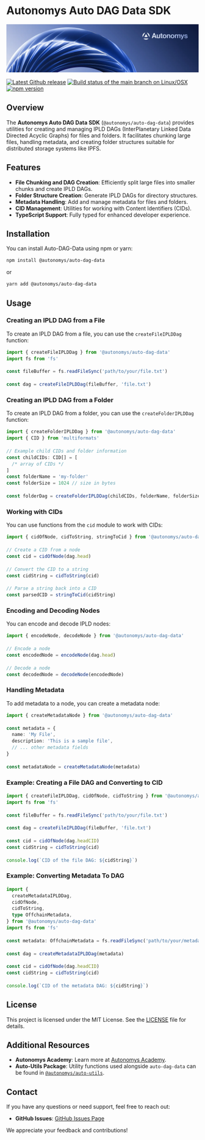 # Autonomys Auto DAG Data SDK

![Autonomys Banner](https://github.com/autonomys/auto-sdk/blob/main/.github/images/autonomys-banner.webp)

[![Latest Github release](https://img.shields.io/github/v/tag/autonomys/auto-sdk.svg)](https://github.com/autonomys/auto-sdk/tags)
[![Build status of the main branch on Linux/OSX](https://img.shields.io/github/actions/workflow/status/autonomys/auto-sdk/build.yaml?branch=main&label=Linux%2FOSX%20build)](https://github.com/autonomys/auto-sdk/actions/workflows/build.yaml)
[![npm version](https://badge.fury.io/js/@autonomys%2Fauto-dag-data.svg)](https://badge.fury.io/js/@autonomys/auto-dag-data)

## Overview

The **Autonomys Auto DAG Data SDK** (`@autonomys/auto-dag-data`) provides utilities for creating and managing IPLD DAGs (InterPlanetary Linked Data Directed Acyclic Graphs) for files and folders. It facilitates chunking large files, handling metadata, and creating folder structures suitable for distributed storage systems like IPFS.

## Features

- **File Chunking and DAG Creation**: Efficiently split large files into smaller chunks and create IPLD DAGs.
- **Folder Structure Creation**: Generate IPLD DAGs for directory structures.
- **Metadata Handling**: Add and manage metadata for files and folders.
- **CID Management**: Utilities for working with Content Identifiers (CIDs).
- **TypeScript Support**: Fully typed for enhanced developer experience.

## Installation

You can install Auto-DAG-Data using npm or yarn:

```bash
npm install @autonomys/auto-dag-data
```

or

```bash
yarn add @autonomys/auto-dag-data
```

## Usage

### Creating an IPLD DAG from a File

To create an IPLD DAG from a file, you can use the `createFileIPLDDag` function:

```typescript
import { createFileIPLDDag } from '@autonomys/auto-dag-data'
import fs from 'fs'

const fileBuffer = fs.readFileSync('path/to/your/file.txt')

const dag = createFileIPLDDag(fileBuffer, 'file.txt')
```

### Creating an IPLD DAG from a Folder

To create an IPLD DAG from a folder, you can use the `createFolderIPLDDag` function:

```typescript
import { createFolderIPLDDag } from '@autonomys/auto-dag-data'
import { CID } from 'multiformats'

// Example child CIDs and folder information
const childCIDs: CID[] = [
  /* array of CIDs */
]
const folderName = 'my-folder'
const folderSize = 1024 // size in bytes

const folderDag = createFolderIPLDDag(childCIDs, folderName, folderSize)
```

### Working with CIDs

You can use functions from the `cid` module to work with CIDs:

```typescript
import { cidOfNode, cidToString, stringToCid } from '@autonomys/auto-dag-data'

// Create a CID from a node
const cid = cidOfNode(dag.head)

// Convert the CID to a string
const cidString = cidToString(cid)

// Parse a string back into a CID
const parsedCID = stringToCid(cidString)
```

### Encoding and Decoding Nodes

You can encode and decode IPLD nodes:

```typescript
import { encodeNode, decodeNode } from '@autonomys/auto-dag-data'

// Encode a node
const encodedNode = encodeNode(dag.head)

// Decode a node
const decodedNode = decodeNode(encodedNode)
```

### Handling Metadata

To add metadata to a node, you can create a metadata node:

```typescript
import { createMetadataNode } from '@autonomys/auto-dag-data'

const metadata = {
  name: 'My File',
  description: 'This is a sample file',
  // ... other metadata fields
}

const metadataNode = createMetadataNode(metadata)
```

### Example: Creating a File DAG and Converting to CID

```typescript
import { createFileIPLDDag, cidOfNode, cidToString } from '@autonomys/auto-dag-data'
import fs from 'fs'

const fileBuffer = fs.readFileSync('path/to/your/file.txt')

const dag = createFileIPLDDag(fileBuffer, 'file.txt')

const cid = cidOfNode(dag.headCID)
const cidString = cidToString(cid)

console.log(`CID of the file DAG: ${cidString}`)
```

### Example: Converting Metadata To DAG

```typescript
import {
  createMetadataIPLDDag,
  cidOfNode,
  cidToString,
  type OffchainMetadata,
} from '@autonomys/auto-dag-data'
import fs from 'fs'

const metadata: OffchainMetadata = fs.readFileSync('path/to/your/metadata.json')

const dag = createMetadataIPLDDag(metadata)

const cid = cidOfNode(dag.headCID)
const cidString = cidToString(cid)

console.log(`CID of the metadata DAG: ${cidString}`)
```

## License

This project is licensed under the MIT License. See the [LICENSE](LICENSE) file for details.

## Additional Resources

- **Autonomys Academy**: Learn more at [Autonomys Academy](https://academy.autonomys.xyz).
- **Auto-Utils Package**: Utility functions used alongside `auto-dag-data` can be found in [`@autonomys/auto-utils`](../Auto-Utils/README.md).

## Contact

If you have any questions or need support, feel free to reach out:

- **GitHub Issues**: [GitHub Issues Page](https://github.com/autonomys/auto-sdk/issues)

We appreciate your feedback and contributions!
